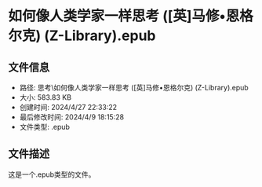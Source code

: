﻿# 如何像人类学家一样思考 ([英]马修•恩格尔克) (Z-Library).epub

## 文件信息
- 路径: 思考\如何像人类学家一样思考 ([英]马修•恩格尔克) (Z-Library).epub
- 大小: 583.83 KB
- 创建时间: 2024/4/27 22:33:22
- 最后修改时间: 2024/4/9 18:15:28
- 文件类型: .epub

## 文件描述
这是一个.epub类型的文件。

